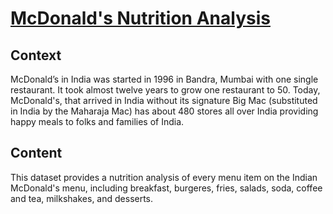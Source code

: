 # [McDonald's Nutrition Analysis](https://www.kaggle.com/majaloe/mc-donalds-analysis/edit)
## Context
McDonald’s in India was started in 1996 in Bandra, Mumbai with one single restaurant. It took almost twelve years to grow one restaurant to 50. Today, McDonald's, that arrived in India without its signature Big Mac (substituted in India by the Maharaja Mac) has about 480 stores all over India providing happy meals to folks and families of India.

## Content
This dataset provides a nutrition analysis of every menu item on the Indian McDonald's menu, including breakfast, burgeres, fries, salads, soda, coffee and tea, milkshakes, and desserts.
